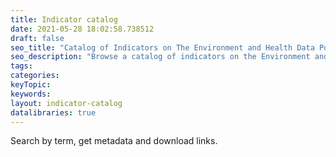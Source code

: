 ```yaml
---
title: Indicator catalog
date: 2021-05-28 18:02:58.738512
draft: false
seo_title: "Catalog of Indicators on The Environment and Health Data Portal"
seo_description: "Browse a catalog of indicators on the Environment and Health Data Portal."
tags: 
categories: 
keyTopic: 
keywords: 
layout: indicator-catalog
datalibraries: true
---
```


Search by term, get metadata and download links.
